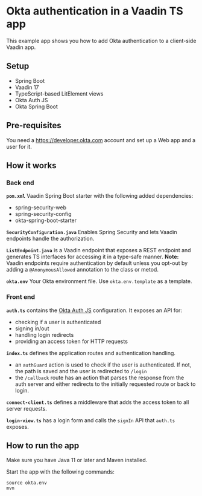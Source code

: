 # Okta authentication in a Vaadin TS app

This example app shows you how to add Okta authentication to a client-side Vaadin app.

## Setup

- Spring Boot
- Vaadin 17
- TypeScript-based LitElement views
- Okta Auth JS
- Okta Spring Boot

## Pre-requisites

You need a https://developer.okta.com account and set up a Web app and a user for it.

## How it works

### Back end

**`pom.xml`** Vaadin Spring Boot starter with the following added dependencies:

- spring-security-web
- spring-security-config
- okta-spring-boot-starter

**`SecurityConfiguration.java`** Enables Spring Security and lets Vaadin endpoints handle the authorization.

**`ListEndpoint.java`** is a Vaadin endpoint that exposes a REST endpoint and generates TS interfaces for accessing it in a type-safe manner.
**Note:** Vaadin endpoints require authentication by default unless you opt-out by adding a `@AnonymousAllowed` annotation to the class or metod.

**`okta.env`** Your Okta environment file. Use `okta.env.template` as a template.

### Front end

**`auth.ts`** contains the [Okta Auth JS](https://github.com/okta/okta-auth-js) configuration. It exposes an API for:

- checking if a user is authenticated
- signing in/out
- handling login redirects
- providing an access token for HTTP requests

**`index.ts`** defines the application routes and authentication handling.

- an `authGuard` action is used to check if the user is authenticated. If not, the path is saved and the user is redirected to `/login`
- the `/callback` route has an action that parses the response from the auth server and either redirects to the initially requested route or back to login.

**`connect-client.ts`** defines a middleware that adds the access token to all server requests.

**`login-view.ts`** has a login form and calls the `signIn` API that `auth.ts` exposes.

## How to run the app

Make sure you have Java 11 or later and Maven installed.

Start the app with the following commands:

```
source okta.env
mvn
```
